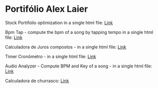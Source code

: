 # Portifólio Alex Laier


Stock Portifolio optimization in a single html file:
[Link](https://alexlaier.github.io/Portifolio/portifolio_optimization.html)


Bpm Tap - compute the bpm of a song by tapping tempo in a single html file:
[Link](https://alexlaier.github.io/Portifolio/tap_bpm.html)


Calculadora de Juros compostos - in a single html file:
[Link](https://alexlaier.github.io/Portifolio/calculadora_juros_compostos.html)


Timer Cronômetro - in a single html file:
[Link](https://alexlaier.github.io/Portifolio/timer.html)

Audio Analyzer - Compute BPM and Key of a song - in a single html file:
[Link](https://alexlaier.github.io/Portifolio/audio_analizer.html)

Calculadora de churrasco:
[Link](https://alexlaier.github.io/Portifolio/calculadora_churrasco.html)
